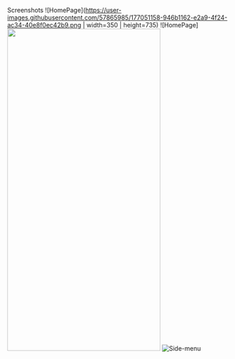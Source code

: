 Screenshots
![HomePage](https://user-images.githubusercontent.com/57865985/177051158-946b1162-e2a9-4f24-ac34-40e8f0ec42b9.png | width=350 | height=735)
![HomePage]<img src="https://user-images.githubusercontent.com/57865985/177051158-946b1162-e2a9-4f24-ac34-40e8f0ec42b9.png" width="350" height="735">
![Side-menu](https://user-images.githubusercontent.com/57865985/177051160-7e223428-0190-4efd-89de-4e64f1cd54f7.png)
